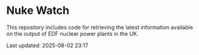 # Nuke Watch

This repository includes code for retrieving the latest information available on the output of EDF nuclear power plants in the UK.

Last updated: 2025-08-02 23:17